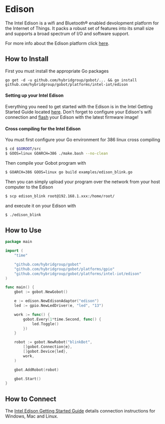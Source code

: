 # Edison

The Intel Edison is a wifi and Bluetooth® enabled devolopment platform for the Internet of Things. It packs a robust set of features into its small size and supports a broad spectrum of I/O and software support.

For more info about the Edison platform click [here](http://www.intel.com/content/www/us/en/do-it-yourself/edison.html).

## How to Install

First you must install the appropriate Go packages

```
go get -d -u github.com/hybridgroup/gobot/... && go install github.com/hybridgroup/gobot/platforms/intel-iot/edison
```

#### Setting up your Intel Edison

Everything you need to get started with the Edison is in the Intel Getting Started Guide
located [here](https://communities.intel.com/docs/DOC-23147). Don't forget to
configure your Edison's wifi connection and [flash](https://communities.intel.com/docs/DOC-23192)
your Edison with the latest firmware image!

#### Cross compiling for the Intel Edison
You must first configure your Go environment for 386 linux cross compiling

```bash
$ cd $GOROOT/src
$ GOOS=linux GOARCH=386 ./make.bash --no-clean
```

Then compile your Gobot program with

```bash
$ GOARCH=386 GOOS=linux go build examples/edison_blink.go
```

Then you can simply upload your program over the network from your host computer to the Edison

```bash
$ scp edison_blink root@192.168.1.xxx:/home/root/
```

and execute it on your Edison with

```bash
$ ./edison_blink
```

## How to Use

```go
package main

import (
	"time"

	"github.com/hybridgroup/gobot"
	"github.com/hybridgroup/gobot/platforms/gpio"
	"github.com/hybridgroup/gobot/platforms/intel-iot/edison"
)

func main() {
	gbot := gobot.NewGobot()

	e := edison.NewEdisonAdaptor("edison")
	led := gpio.NewLedDriver(e, "led", "13")

	work := func() {
		gobot.Every(1*time.Second, func() {
			led.Toggle()
		})
	}

	robot := gobot.NewRobot("blinkBot",
		[]gobot.Connection{e},
		[]gobot.Device{led},
		work,
	)

	gbot.AddRobot(robot)

	gbot.Start()
}
```
## How to Connect

The [Intel Edison Getting Started Guide](https://communities.intel.com/docs/DOC-23147) details connection instructions for Windows, Mac and Linux.
